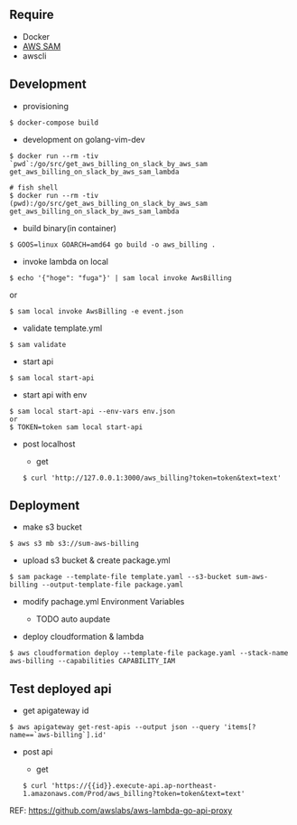 ## Require

* Docker
* [AWS SAM](https://github.com/awslabs/serverless-application-model)
* awscli

## Development

* provisioning

```
$ docker-compose build
```

* development on golang-vim-dev

```
$ docker run --rm -tiv `pwd`:/go/src/get_aws_billing_on_slack_by_aws_sam get_aws_billing_on_slack_by_aws_sam_lambda

# fish shell
$ docker run --rm -tiv (pwd):/go/src/get_aws_billing_on_slack_by_aws_sam get_aws_billing_on_slack_by_aws_sam_lambda
```

* build binary(in container)

```
$ GOOS=linux GOARCH=amd64 go build -o aws_billing .
```

* invoke lambda on local

```
$ echo '{"hoge": "fuga"}' | sam local invoke AwsBilling
```

or

```
$ sam local invoke AwsBilling -e event.json
```

* validate template.yml

```
$ sam validate
```

* start api

```
$ sam local start-api
```

* start api with env

```
$ sam local start-api --env-vars env.json
or
$ TOKEN=token sam local start-api
```

* post localhost

  * get

  ```
  $ curl 'http://127.0.0.1:3000/aws_billing?token=token&text=text'
  ```

## Deployment

* make s3 bucket

```
$ aws s3 mb s3://sum-aws-billing
```

* upload s3 bucket & create package.yml

```
$ sam package --template-file template.yaml --s3-bucket sum-aws-billing --output-template-file package.yaml
```

* modify pachage.yml Environment Variables

  * TODO auto aupdate

* deploy cloudformation & lambda

```
$ aws cloudformation deploy --template-file package.yaml --stack-name aws-billing --capabilities CAPABILITY_IAM
```

## Test deployed api

* get apigateway id

```
$ aws apigateway get-rest-apis --output json --query 'items[?name==`aws-billing`].id'
```

* post api

  * get

  ```
  $ curl 'https://{{id}}.execute-api.ap-northeast-1.amazonaws.com/Prod/aws_billing?token=token&text=text'
  ```

REF: https://github.com/awslabs/aws-lambda-go-api-proxy
